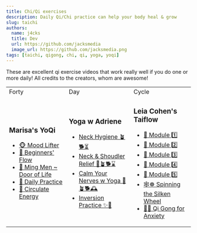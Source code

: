 ```yaml
---
title: Chi/Qi exercises
description: Daily Qi/Chi practice can help your body heal & grow
slug: taichi
authors:
  name: j4cks
  title: Dev
  url: https://github.com/jacksmedia
  image_url: https://github.com/jacksmedia.png
tags: [taichi, qigong, chi, qi, yoga, yoqi]
---
```

These are excellent qi exercise videos that work really well if you do one or more daily!
All credits to the creators, whom are awesome!


<table>
  <tr>
    <td>Forty</td>
    <td>Day</td>
    <td>Cycle</td>
  </tr>
  <tr>
    <td>
      <h3>Marisa's YoQi</h3>
      <ul>
        <li><a href="https://www.youtube.com/watch?v=HMbT-CPVl2k?t=33">🐵 Mood Lifter</a></li>
        <li><a href="https://www.youtube.com/watch?v=IyINAjEoTIs?t=80">🐯 Beginners' Flow</a></li>
        <li><a href="https://www.youtube.com/watch?v=8wddPSIEpvE?t=54">🐠 Ming Men ~ Door of Life</a></li>
        <li><a href="https://www.youtube.com/watch?v=nmmNWj9YtAw?t=60">🐢 Daily Practice</a></li>
        <li><a href="https://youtu.be/EZT8RC0wRbA?t=88">🐻 Circulate Energy</a></li>
      </ul>
    </td>
    <td>
      <h3>Yoga w Adriene</h3>
      <ul>
        <li><a href="https://www.youtube.com/watch?v=X3-gKPNyrTA?t=26">Neck Hygiene 🪴🐕⏳</a></li>
        <li><a href="https://www.youtube.com/watch?v=SedzswEwpPw?t=51">Neck & Shoudler Relief 🧣🪴🐕⌛️</a></li>
        <li><a href="https://www.youtube.com/watch?v=Ba0fweKUwIc">Calm Your Nerves w Yoga 🐽🪴🐕🕰</a></li>
        <li><a href="https://www.youtube.com/watch?v=V1HbXt5ZRlg&t=39s">Inversion Practice ✨🗼</a></li>
      </ul>
    </td>
    <td>
      <h3>Leia Cohen's Taiflow</h3>
      <ul>
        <li><a href="https://youtu.be/cEOS2zoyQw4?t=89">🦆 Module 1️⃣ </a></li>
        <li><a href="https://www.youtube.com/watch?v=enk0bOv-gF8?t=17">🦇 Module 2️⃣ </a></li>
        <li><a href="https://www.youtube.com/watch?v=OPcZlXYcdMA?t=31">🐎 Module 3️⃣ </a></li>
        <li><a href="https://www.youtube.com/watch?v=RoIqYtiTLFI">🐍 Module 4️⃣ </a></li>
        <li><a href="https://www.youtube.com/watch?v=62a20CiIAlY?t=25">🐉 Module 5️⃣</a></li>
        <li><a href="https://www.youtube.com/watch?v=LZ2oHU-mMJI?t=25">🕸☸️ Spinning the Silken Wheel</a></li>
        <li><a href="https://youtu.be/ED3_i_xVd_s?t=54">🎱🌈 Qi Gong for Anxiety</a></li>
      </ul>
    </td>
  </tr>
</table>

